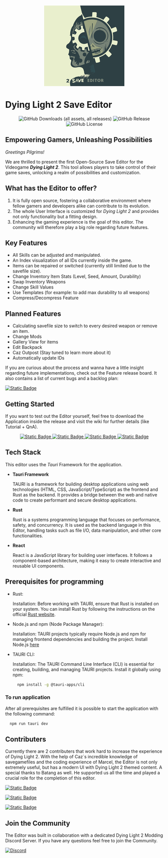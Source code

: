 <p align="center">
  <img alt="Logo" src="./savegame-editor/src-tauri/icons/128x128@2x.png"></img>
</p>

# Dying Light 2 Save Editor 
<p align="center">
  <img alt="GitHub Downloads (all assets, all releases)" src="https://img.shields.io/github/downloads/Marcel-TO/DL2_Save_Editor/total?style=for-the-badge&logo=Github&logoColor=black&label=Editor%20Downloads&labelColor=899994&color=899994">
  <img alt="GitHub Release" src="https://img.shields.io/github/v/release/Marcel-TO/DL2_Save_Editor?sort=semver&display_name=tag&style=for-the-badge&logo=Github&labelColor=526264&color=526264">
  <img alt="GitHub License" src="https://img.shields.io/github/license/Marcel-TO/DL2_Save_Editor?style=for-the-badge&labelColor=2f4045&color=2f4045">
</p>

## Empowering Gamers, Unleashing Possibilities
*Greetings Pilgrims!*

We are thrilled to present the first Open-Source Save Editor for the Videogame ***Dying Light 2***. This tool allows players to take control of their game saves, unlocking a realm of possibilities and customization. 

## What has the Editor to offer?
1. It is fully open source, fostering a collaborative environment where fellow gamers and developers alike can contribute to its evolution.
2. The whole User Interface is customized for *Dying Light 2* and provides not only functionality but a fitting design.
3. Enhancing the gaming experience is the goal of this editor. The community will therefore play a big role regarding future features.

## Key Features
- All Skills can be adjusted and manipulated.
- An Index visualization of all IDs currently inside the game.
- Items can be repaired or switched (currently still limited due to the savefile size).
- Change Inventory Item Stats (Level, Seed, Amount, Durability)
- Swap Inventory Weapons
- Change Skill Values
- Use Templates (for example: to add max durability to all weapons)
- Compress/Decompress Feature

## Planned Features
- Calculating savefile size to switch to every desired weapon or remove an item.
- Change Mods
- Gallery View for items
- Edit Backpack
- Caz Outpost (Stay tuned to learn more about it)
- Automatically update IDs

If you are curious about the process and wanna have a little insight regarding future implementations, check out the Feature release board. It also contains a list of current bugs and a backlog plan:

<a href="https://github.com/users/Marcel-TO/projects/2/views/2" target="_blank">
    <img alt="Static Badge" src="https://img.shields.io/badge/Visit-Feature_Board-899994?style=for-the-badge&logo=readthedocs&logoColor=fff">
</a>

## Getting Started
If you want to test out the Editor yourself, feel free to download the Application inside the release and visit the wiki for further details (like Tutorial + QnA).
<p align="center">
  <a href="https://github.com/Marcel-TO/DL2_Save_Editor/wiki/Home" target="_blank">
    <img alt="Static Badge" src="https://img.shields.io/badge/Visit-Wiki-899994?style=for-the-badge&logo=readthedocs&logoColor=fff">
  </a>
  <a href="https://github.com/Marcel-TO/DL2_Save_Editor/wiki/Getting-Started-with-the-Editor" target="_blank">
    <img alt="Static Badge" src="https://img.shields.io/badge/Visit-Getting_Started-899994?style=for-the-badge&logo=readthedocs&logoColor=fff">
  </a>
  <a href="https://github.com/Marcel-TO/DL2_Save_Editor/wiki/Commonly-Asked-Questions-(QnA)" target="_blank">
    <img alt="Static Badge" src="https://img.shields.io/badge/Visit-QnA-899994?style=for-the-badge&logo=readthedocs&logoColor=fff">
  </a>
  <a href="https://github.com/Marcel-TO/DL2_Save_Editor/wiki/Tutorial" target="_blank">
    <img alt="Static Badge" src="https://img.shields.io/badge/Visit-Tutorial-899994?style=for-the-badge&logo=readthedocs&logoColor=fff">
  </a>
</p>

## Tech Stack
This editor uses the *Tauri* Framework for the application.
- **Tauri Framework**
  
  TAURI is a framework for building desktop applications using web technologies (HTML, CSS, JavaScript/TypeScript) as the frontend and Rust as the backend. It provides a bridge between the web and native code to create performant and secure desktop applications.

- **Rust**

  Rust is a systems programming language that focuses on performance, safety, and concurrency. It is used as the backend language in this Editor, handling tasks such as file I/O, data manipulation, and other core functionalities.

- **React**

   React is a JavaScript library for building user interfaces. It follows a component-based architecture, making it easy to create interactive and reusable UI components.

## Prerequisites for programming
- Rust:

  Installation: Before working with TAURI, ensure that Rust is installed on your system. You can install Rust by following the instructions on the official [Rust website](https://www.rust-lang.org/tools/install).

- Node.js and npm (Node Package Manager):

  Installation: TAURI projects typically require Node.js and npm for managing frontend dependencies and building the project. Install Node.js [here](https://nodejs.org/)

- TAURI CLI:

  Installation: The TAURI Command Line Interface (CLI) is essential for creating, building, and managing TAURI projects. Install it globally using npm:
  ```bash
    npm install -g @tauri-apps/cli
  ```

### To run application
After all prerequisites are fulfilled it is possible to start the application with the following command:
```bash
  npm run tauri dev
```


## Contributers
Currently there are 2 contributers that work hard to increase the experience of Dying Light 2. With the help of Caz`s incredible knowledge of savegamefiles and the coding experience of Marcel, the Editor is not only extremely useful, but has a modern UI with Dying Light 2 themed content. A special thanks to Batang as well. He supported us all the time and played a crucial role for the completion of this editor.

<p>
  <a href="https://github.com/Marcel-TO" target="_blank">
    <img alt="Static Badge" src="https://img.shields.io/badge/Developer-MarcelMcHawk-899994?style=for-the-badge">
  </a>
</p>
<p>
  <a href="https://github.com/zCaazual" target="_blank">
    <img alt="Static Badge" src="https://img.shields.io/badge/Reverse Engineer-zCazual-526264?style=for-the-badge">
  </a>
</p>
<p>
  <a href="https://github.com/B-a-t-a-n-g" target="_blank">
    <img alt="Static Badge" src="https://img.shields.io/badge/Tester-Batang-2f4045?style=for-the-badge">
  </a>
</p>

## Join the Community
The Editor was built in collaboration with a dedicated Dying Light 2 Modding Discord Server. If you have any questions feel free to join the Community.

<a href="https://discord.gg/XVn5ntC2EB" target="_blank">
  <img alt="Discord" src="https://img.shields.io/discord/808315053722959873?style=for-the-badge&logo=discord&logoColor=white&labelColor=%235865F2&color=%235865F2">
</a>
